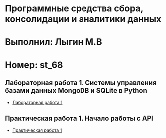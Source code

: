 # Программные средства сбора, консолидации и аналитики данных
# Выполнил: Лыгин М.В
# Номер: st_68

## Лабораторная работа 1. Системы управления базами данных MongoDB и SQLite в Python
- [Лабораторная работа 1](/Lab_1.ipynb)



## Практическая работа 1. Начало работы с API
- [Практическая работа 1](/Lab_1.ipynb)
